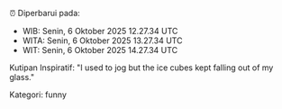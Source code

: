 ⏰ Diperbarui pada:
- WIB: Senin, 6 Oktober 2025 12.27.34 UTC
- WITA: Senin, 6 Oktober 2025 13.27.34 UTC
- WIT: Senin, 6 Oktober 2025 14.27.34 UTC

Kutipan Inspiratif:
"I used to jog but the ice cubes kept falling out of my glass."


Kategori: funny

